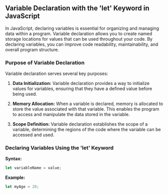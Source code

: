 ## Variable Declaration with the 'let' Keyword in JavaScript

In JavaScript, declaring variables is essential for organizing and managing data within a program. Variable declaration allows you to create named storage locations for values that can be used throughout your code. By declaring variables, you can improve code readability, maintainability, and overall program structure.

### Purpose of Variable Declaration

Variable declaration serves several key purposes:

1. **Data Initialization:** Variable declaration provides a way to initialize values for variables, ensuring that they have a defined value before being used.

2. **Memory Allocation:** When a variable is declared, memory is allocated to store the value associated with that variable. This enables the program to access and manipulate the data stored in the variable.

3. **Scope Definition:** Variable declaration establishes the scope of a variable, determining the regions of the code where the variable can be accessed and used.

### Declaring Variables Using the 'let' Keyword

**Syntax:**

```javascript
let variableName = value;
```
**Example:**
```javascript
let myAge = 20;
```
